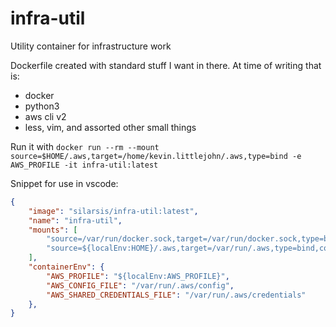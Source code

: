 # infra-util

Utility container for infrastructure work

Dockerfile created with standard stuff I want in there. At time of writing that is:

* docker
* python3
* aws cli v2
* less, vim, and assorted other small things

Run it with `docker run --rm --mount source=$HOME/.aws,target=/home/kevin.littlejohn/.aws,type=bind -e AWS_PROFILE -it infra-util:latest`

Snippet for use in vscode:

```json
{
    "image": "silarsis/infra-util:latest",
    "name": "infra-util",
    "mounts": [ 
        "source=/var/run/docker.sock,target=/var/run/docker.sock,type=bind",
		"source=${localEnv:HOME}/.aws,target=/var/run/.aws,type=bind,consistency=cached"
    ],
    "containerEnv": {
        "AWS_PROFILE": "${localEnv:AWS_PROFILE}",
		"AWS_CONFIG_FILE": "/var/run/.aws/config",
		"AWS_SHARED_CREDENTIALS_FILE": "/var/run/.aws/credentials"
    },
}
```
